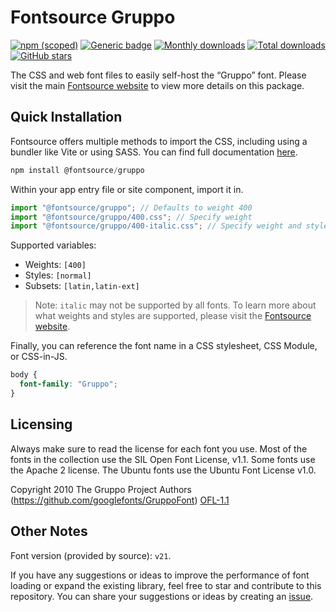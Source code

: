 # Fontsource Gruppo

[![npm (scoped)](https://img.shields.io/npm/v/@fontsource/gruppo?color=brightgreen)](https://www.npmjs.com/package/@fontsource/gruppo) [![Generic badge](https://img.shields.io/badge/fontsource-passing-brightgreen)](https://github.com/fontsource/fontsource) [![Monthly downloads](https://badgen.net/npm/dm/@fontsource/gruppo)](https://github.com/fontsource/fontsource) [![Total downloads](https://badgen.net/npm/dt/@fontsource/gruppo)](https://github.com/fontsource/fontsource) [![GitHub stars](https://img.shields.io/github/stars/fontsource/fontsource.svg?style=social&label=Star)](https://github.com/fontsource/fontsource/stargazers)

The CSS and web font files to easily self-host the “Gruppo” font. Please visit the main [Fontsource website](https://fontsource.org/fonts/gruppo) to view more details on this package.

## Quick Installation

Fontsource offers multiple methods to import the CSS, including using a bundler like Vite or using SASS. You can find full documentation [here](https://fontsource.org/docs/getting-started/introduction).

```javascript
npm install @fontsource/gruppo
```

Within your app entry file or site component, import it in.

```javascript
import "@fontsource/gruppo"; // Defaults to weight 400
import "@fontsource/gruppo/400.css"; // Specify weight
import "@fontsource/gruppo/400-italic.css"; // Specify weight and style
```

Supported variables:
- Weights: `[400]`
- Styles: `[normal]`
- Subsets: `[latin,latin-ext]`

> Note: `italic` may not be supported by all fonts. To learn more about what weights and styles are supported, please visit the [Fontsource website](https://fontsource.org/fonts/gruppo).

Finally, you can reference the font name in a CSS stylesheet, CSS Module, or CSS-in-JS.

```css
body {
  font-family: "Gruppo";
}
```

## Licensing
Always make sure to read the license for each font you use. Most of the fonts in the collection use the SIL Open Font License, v1.1. Some fonts use the Apache 2 license. The Ubuntu fonts use the Ubuntu Font License v1.0.

Copyright 2010 The Gruppo Project Authors (https://github.com/googlefonts/GruppoFont)
[OFL-1.1](http://scripts.sil.org/OFL)

## Other Notes
Font version (provided by source): `v21`.

If you have any suggestions or ideas to improve the performance of font loading or expand the existing library, feel free to star and contribute to this repository. You can share your suggestions or ideas by creating an [issue](https://github.com/fontsource/fontsource/issues).